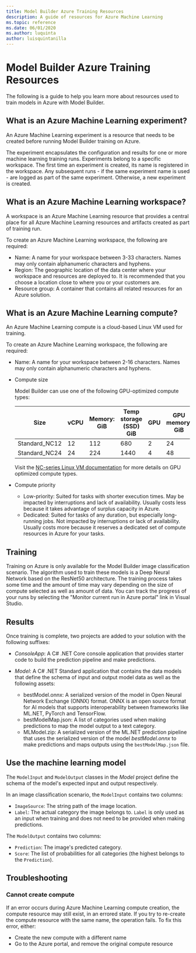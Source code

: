 ```yaml
---
title: Model Builder Azure Training Resources
description: A guide of resources for Azure Machine Learning
ms.topic: reference
ms.date: 06/01/2020
ms.author: luquinta
author: luisquintanilla
---
```


# Model Builder Azure Training Resources

The following is a guide to help you learn more about resources used to train models in Azure with Model Builder.

## What is an Azure Machine Learning experiment?

An Azure Machine Learning experiment is a resource that needs to be created before running Model Builder training on Azure.

The experiment encapsulates the configuration and results for one or more machine learning training runs. Experiments belong to a specific workspace. The first time an experiment is created, its name is registered in the workspace. Any subsequent runs - if the same experiment name is used - are logged as part of the same experiment. Otherwise, a new experiment is created.

## What is an Azure Machine Learning workspace?

A workspace is an Azure Machine Learning resource that provides a central place for all Azure Machine Learning resources and artifacts created as part of training run.

To create an Azure Machine Learning workspace, the following are required:

- Name: A name for your workspace between 3-33 characters. Names may only contain alphanumeric characters and hyphens.
- Region: The geographic location of the data center where your workspace and resources are deployed to. It is recommended that you choose a location close to where you or your customers are.
- Resource group: A container that contains all related resources for an Azure solution.

## What is an Azure Machine Learning compute?

An Azure Machine Learning compute is a cloud-based Linux VM used for training.

To create an Azure Machine Learning workspace, the following are required:

- Name: A name for your workspace between 2-16 characters. Names may only contain alphanumeric characters and hyphens.
- Compute size

    Model Builder can use one of the following GPU-optimized compute types:

    | Size | vCPU | Memory: GiB | Temp storage (SSD) GiB | GPU | GPU memory: GiB | Max data disks | Max NICs |
    |---|---|---|---|---|---|---|---|
    | Standard_NC12   | 12 | 112 | 680  | 2 | 24 | 48 | 2 |
    | Standard_NC24   | 24 | 224 | 1440 | 4 | 48 | 64 | 4 |

    Visit the [NC-series Linux VM documentation](/azure/virtual-machines/nc-series?bc=%252fazure%252fvirtual-machines%252flinux%252fbreadcrumb%252ftoc.json&toc=%252fazure%252fvirtual-machines%252flinux%252ftoc.json) for more details on GPU optimized compute types.
- Compute priority

  - Low-priority: Suited for tasks with shorter execution times. May be impacted by interruptions and lack of availability. Usually costs less because it takes advantage of surplus capacity in Azure.
  - Dedicated: Suited for tasks of any duration, but especially long-running jobs. Not impacted by interruptions or lack of availability. Usually costs more because it reserves a dedicated set of compute resources in Azure for your tasks.

## Training

Training on Azure is only available for the Model Builder image classification scenario. The algorithm used to train these models is a Deep Neural Network based on the ResNet50 architecture. The training process takes some time and the amount of time may vary depending on the size of compute selected as well as amount of data. You can track the progress of your runs by selecting the "Monitor current run in Azure portal" link in Visual Studio.

## Results

Once training is complete, two projects are added to your solution with the following suffixes:

- *ConsoleApp*: A C# .NET Core console application that provides starter code to build the prediction pipeline and make predictions.
- *Model*: A C# .NET Standard application that contains the data models that define the schema of input and output model data as well as the following assets:

  - bestModel.onnx: A serialized version of the model in Open Neural Network Exchange (ONNX) format. ONNX is an open source format for AI models that supports interoperability between frameworks like ML.NET, PyTorch and TensorFlow.
  - bestModelMap.json: A list of categories used when making predictions to map the model output to a text category.
  - MLModel.zip: A serialized version of the ML.NET prediction pipeline that uses the serialized version of the model *bestModel.onnx* to make predictions and maps outputs using the `bestModelMap.json` file.

## Use the machine learning model

The `ModelInput` and `ModelOutput` classes in the *Model* project define the schema of the model's expected input and output respectively.

In an image classification scenario, the `ModelInput` contains two columns:

- `ImageSource`: The string path of the image location.
- `Label`: The actual category the image belongs to. `Label` is only used as an input when training and does not need to be provided when making predictions.

The `ModelOutput` contains two columns:

- `Prediction`: The image's predicted category.
- `Score`: The list of probabilities for all categories (the highest belongs to the `Prediction`).

## Troubleshooting

### Cannot create compute

If an error occurs during Azure Machine Learning compute creation, the compute resource may still exist, in an errored state. If you try to re-create the compute resource with the same name, the operation fails. To fix this error, either:

- Create the new compute with a different name
- Go to the Azure portal, and remove the original compute resource
